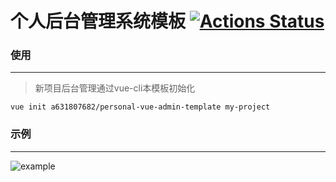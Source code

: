 # 个人后台管理系统模板 [![Actions Status](https://github.com/a631807682/personal-vue-admin-template/workflows/test/badge.svg)](https://github.com/a631807682/personal-vue-admin-template/actions)

### 使用
---
> 新项目后台管理通过vue-cli本模板初始化

```
vue init a631807682/personal-vue-admin-template my-project
```

### 示例
---
![example](https://user-images.githubusercontent.com/11827916/62690525-698a9680-b9ff-11e9-8ec8-1ea44d4744c8.gif)